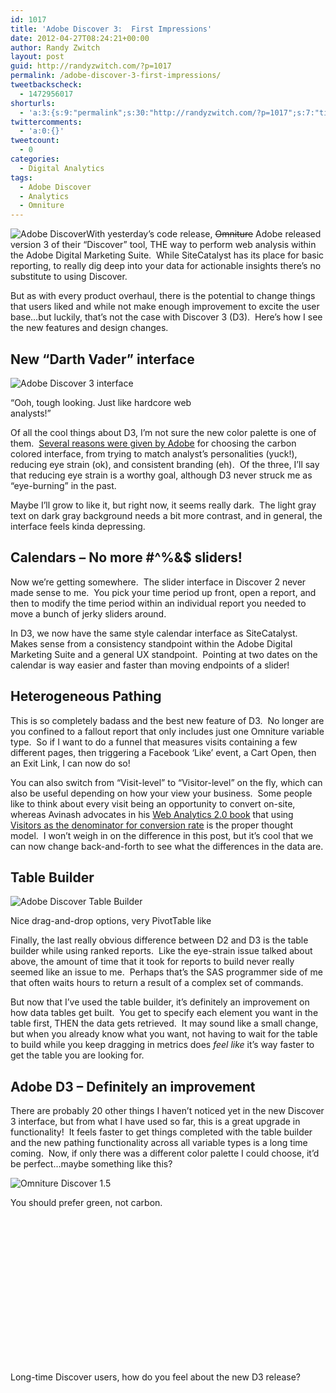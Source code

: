 ```yaml
---
id: 1017
title: 'Adobe Discover 3:  First Impressions'
date: 2012-04-27T08:24:21+00:00
author: Randy Zwitch
layout: post
guid: http://randyzwitch.com/?p=1017
permalink: /adobe-discover-3-first-impressions/
tweetbackscheck:
  - 1472956017
shorturls:
  - 'a:3:{s:9:"permalink";s:30:"http://randyzwitch.com/?p=1017";s:7:"tinyurl";s:26:"http://tinyurl.com/8xcx954";s:4:"isgd";s:19:"http://is.gd/BcfhjN";}'
twittercomments:
  - 'a:0:{}'
tweetcount:
  - 0
categories:
  - Digital Analytics
tags:
  - Adobe Discover
  - Analytics
  - Omniture
---
```

<img class="alignright size-full wp-image-1020" title="adobe-discover-logo" src="http://i0.wp.com/randyzwitch.com/wp-content/uploads/2012/04/adobe-discover-logo.png?fit=184%2C43" alt="Adobe Discover" srcset="http://i0.wp.com/randyzwitch.com/wp-content/uploads/2012/04/adobe-discover-logo.png?w=184 184w, http://i0.wp.com/randyzwitch.com/wp-content/uploads/2012/04/adobe-discover-logo.png?resize=150%2C35 150w" sizes="(max-width: 184px) 100vw, 184px" data-recalc-dims="1" />With yesterday&#8217;s code release, <del>Omniture</del> Adobe released version 3 of their &#8220;Discover&#8221; tool, THE way to perform web analysis within the Adobe Digital Marketing Suite.  While SiteCatalyst has its place for basic reporting, to really dig deep into your data for actionable insights there&#8217;s no substitute to using Discover.

But as with every product overhaul, there is the potential to change things that users liked and while not make enough improvement to excite the user base&#8230;but luckily, that&#8217;s not the case with Discover 3 (D3).  Here&#8217;s how I see the new features and design changes.

<!--more-->

## New &#8220;Darth Vader&#8221; interface

<div id="attachment_1025" style="width: 357px" class="wp-caption alignright">
  <img class="size-full wp-image-1025" title="adobe-discover-3-screenshot" src="http://i2.wp.com/randyzwitch.com/wp-content/uploads/2012/04/adobe-discover-3-screenshot.png?fit=347%2C219" alt="Adobe Discover 3 interface" srcset="http://i2.wp.com/randyzwitch.com/wp-content/uploads/2012/04/adobe-discover-3-screenshot.png?w=347 347w, http://i2.wp.com/randyzwitch.com/wp-content/uploads/2012/04/adobe-discover-3-screenshot.png?resize=150%2C94 150w, http://i2.wp.com/randyzwitch.com/wp-content/uploads/2012/04/adobe-discover-3-screenshot.png?resize=300%2C189 300w" sizes="(max-width: 347px) 100vw, 347px" data-recalc-dims="1" />
  
  <p class="wp-caption-text">
    &#8220;Ooh, tough looking. Just like hardcore web analysts!&#8221;
  </p>
</div>

Of all the cool things about D3, I&#8217;m not sure the new color palette is one of them.  <a title="Adobe Discover 3 announcement" href="http://blogs.adobe.com/digitalmarketing/analytics/discover-3-0-the-new-ui-might-just-be-as-cool-as-the-analysts-who-use-it/" target="_blank">Several reasons were given by Adobe</a> for choosing the carbon colored interface, from trying to match analyst&#8217;s personalities (yuck!), reducing eye strain (ok), and consistent branding (eh).  Of the three, I&#8217;ll say that reducing eye strain is a worthy goal, although D3 never struck me as &#8220;eye-burning&#8221; in the past.

Maybe I&#8217;ll grow to like it, but right now, it seems really dark.  The light gray text on dark gray background needs a bit more contrast, and in general, the interface feels kinda depressing.

## Calendars &#8211; No more #^%&$ sliders!

Now we&#8217;re getting somewhere.  The slider interface in Discover 2 never made sense to me.  You pick your time period up front, open a report, and then to modify the time period within an individual report you needed to move a bunch of jerky sliders around.

In D3, we now have the same style calendar interface as SiteCatalyst.  Makes sense from a consistency standpoint within the Adobe Digital Marketing Suite and a general UX standpoint.  Pointing at two dates on the calendar is way easier and faster than moving endpoints of a slider!
  

  


## Heterogeneous Pathing

This is so completely badass and the best new feature of D3.  No longer are you confined to a fallout report that only includes just one Omniture variable type.  So if I want to do a funnel that measures visits containing a few different pages, then triggering a Facebook &#8216;Like&#8217; event, a Cart Open, then an Exit Link, I can now do so!

You can also switch from &#8220;Visit-level&#8221; to &#8220;Visitor-level&#8221; on the fly, which can also be useful depending on how your view your business.  Some people like to think about every visit being an opportunity to convert on-site, whereas Avinash advocates in his <a title="Web Analytics 2.0 link" href="http://www.amazon.com/gp/product/0470529393/ref=as_li_ss_tl?ie=UTF8&tag=thefuquexpe-20&linkCode=as2&camp=1789&creative=390957&creativeASIN=0470529393" target="_blank">Web Analytics 2.0 book</a> that using <a title="Avinash Visitors Conversion Rate" href="http://www.kaushik.net/avinash/excellent-analytics-tip5-conversion-rate-basics-best-practices/" target="_blank">Visitors as the denominator for conversion rate</a> is the proper thought model.  I won&#8217;t weigh in on the difference in this post, but it&#8217;s cool that we can now change back-and-forth to see what the differences in the data are.

## Table Builder

<div id="attachment_1030" style="width: 337px" class="wp-caption alignleft">
  <img class="size-full wp-image-1030" title="adobe-discover-3-table-builder" src="http://i1.wp.com/randyzwitch.com/wp-content/uploads/2012/04/adobe-discover-3-table-builder.png?fit=327%2C225" alt="Adobe Discover Table Builder" srcset="http://i1.wp.com/randyzwitch.com/wp-content/uploads/2012/04/adobe-discover-3-table-builder.png?w=327 327w, http://i1.wp.com/randyzwitch.com/wp-content/uploads/2012/04/adobe-discover-3-table-builder.png?resize=150%2C103 150w, http://i1.wp.com/randyzwitch.com/wp-content/uploads/2012/04/adobe-discover-3-table-builder.png?resize=300%2C206 300w" sizes="(max-width: 327px) 100vw, 327px" data-recalc-dims="1" />
  
  <p class="wp-caption-text">
    Nice drag-and-drop options, very PivotTable like
  </p>
</div>

Finally, the last really obvious difference between D2 and D3 is the table builder while using ranked reports.  Like the eye-strain issue talked about above, the amount of time that it took for reports to build never really seemed like an issue to me.  Perhaps that&#8217;s the SAS programmer side of me that often waits hours to return a result of a complex set of commands.

But now that I&#8217;ve used the table builder, it&#8217;s definitely an improvement on how data tables get built.  You get to specify each element you want in the table first, THEN the data gets retrieved.  It may sound like a small change, but when you already know what you want, not having to wait for the table to build while you keep dragging in metrics does _feel like_ it&#8217;s way faster to get the table you are looking for.

## Adobe D3 &#8211; Definitely an improvement

There are probably 20 other things I haven&#8217;t noticed yet in the new Discover 3 interface, but from what I have used so far, this is a great upgrade in functionality!  It feels faster to get things completed with the table builder and the new pathing functionality across all variable types is a long time coming.  Now, if only there was a different color palette I could choose, it&#8217;d be perfect&#8230;maybe something like this?

<div id="attachment_1034" style="width: 408px" class="wp-caption alignleft">
  <img class="size-full wp-image-1034 " title="omniture-discover-1.5" src="http://i2.wp.com/randyzwitch.com/wp-content/uploads/2012/04/omniture-discover-1.5.png?fit=398%2C266" alt="Omniture Discover 1.5" srcset="http://i2.wp.com/randyzwitch.com/wp-content/uploads/2012/04/omniture-discover-1.5.png?w=398 398w, http://i2.wp.com/randyzwitch.com/wp-content/uploads/2012/04/omniture-discover-1.5.png?resize=150%2C100 150w, http://i2.wp.com/randyzwitch.com/wp-content/uploads/2012/04/omniture-discover-1.5.png?resize=300%2C200 300w" sizes="(max-width: 398px) 100vw, 398px" data-recalc-dims="1" />
  
  <p class="wp-caption-text">
    You should prefer green, not carbon.
  </p>
</div>

&nbsp;

&nbsp;

&nbsp;

&nbsp;

&nbsp;

&nbsp;

&nbsp;

&nbsp;

Long-time Discover users, how do you feel about the new D3 release?